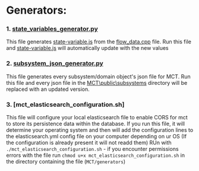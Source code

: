 # Generators:

### 1. [state_variables_generator.py]

This file generates [state-variable.js] from the [flow_data.cpp] file. Run this file and [state-variable.js] will automatically update with the new values
### 2. [subsystem_json_generator.py]

This file generates every subsystem/domain object's json file for MCT. Run this file and every json file in the [MCT\public\subsystems] directory will be replaced with an updated version.

### 3. [mct_elasticsearch_configuration.sh]

This file will configure your local elasticsearch file to enable CORS for mct to store its persistence data within the database. If you run this file, it will determine your operating system and then will add the configuration lines to the elasticsearch.yml config file on your computer depending on ur OS (If the configuration is already present it will not readd them) RUn with `./mct_elasticsearch_configuration.sh` - if you encounter permissions errors with the file run ```chmod u+x mct_elasticsearch_configuration.sh``` in the directory containing the file (```MCT/generators```)


[state_variables_generator.py]: https://github.com/pathfinder-for-autonomous-navigation/FlightSoftware/blob/master/MCT/generators/state_variables_generator.py
[state-variable.js]: https://github.com/pathfinder-for-autonomous-navigation/FlightSoftware/blob/master/MCT/server-files/state-variables.js
[flow_data.cpp]: https://github.com/pathfinder-for-autonomous-navigation/FlightSoftware/blob/master/src/flow_data.cpp
[subsystem_json_generator.py]: https://github.com/pathfinder-for-autonomous-navigation/FlightSoftware/blob/master/MCT/generators/subsystem_json_generator.py
[MCT\public\subsystems]: https://github.com/pathfinder-for-autonomous-navigation/FlightSoftware/tree/master/MCT/public/subsystems
